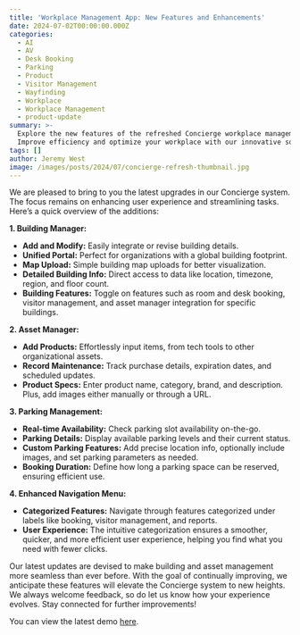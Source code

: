 ```yaml
---
title: 'Workplace Management App: New Features and Enhancements'
date: 2024-07-02T00:00:00.000Z
categories:
  - AI
  - AV
  - Desk Booking
  - Parking
  - Product
  - Visitor Management
  - Wayfinding
  - Workplace
  - Workplace Management
  - product-update
summary: >-
  Explore the new features of the refreshed Concierge workplace management app.
  Improve efficiency and optimize your workplace with our innovative solutions.
tags: []
author: Jeremy West
image: /images/posts/2024/07/concierge-refresh-thumbnail.jpg
---
```

We are pleased to bring to you the latest upgrades in our Concierge system. The focus remains on enhancing user experience and streamlining tasks. Here’s a quick overview of the additions:

**1\. Building Manager:**

*   **Add and Modify:** Easily integrate or revise building details.
*   **Unified Portal:** Perfect for organizations with a global building footprint.
*   **Map Upload:** Simple building map uploads for better visualization.
*   **Detailed Building Info:** Direct access to data like location, timezone, region, and floor count.
*   **Building Features:** Toggle on features such as room and desk booking, visitor management, and asset manager integration for specific buildings.

**2\. Asset Manager:**

*   **Add Products:** Effortlessly input items, from tech tools to other organizational assets.
*   **Record Maintenance:** Track purchase details, expiration dates, and scheduled updates.
*   **Product Specs:** Enter product name, category, brand, and description. Plus, add images either manually or through a URL.

**3\. Parking Management:**

*   **Real-time Availability:** Check parking slot availability on-the-go.
*   **Parking Details:** Display available parking levels and their current status.
*   **Custom Parking Features:** Add precise location info, optionally include images, and set parking parameters as needed.
*   **Booking Duration:** Define how long a parking space can be reserved, ensuring efficient use.

**4\. Enhanced Navigation Menu:**

*   **Categorized Features:** Navigate through features categorized under labels like booking, visitor management, and reports.
*   **User Experience:** The intuitive categorization ensures a smoother, quicker, and more efficient user experience, helping you find what you need with fewer clicks.

Our latest updates are devised to make building and asset management more seamless than ever before. With the goal of continually improving, we anticipate these features will elevate the Concierge system to new heights. We always welcome feedback, so do let us know how your experience evolves. Stay connected for further improvements!

You can view the latest demo [here](https://www.placeos.com/blog/live-demo-indoor-wayfinding-workplace-management-overhaul).
